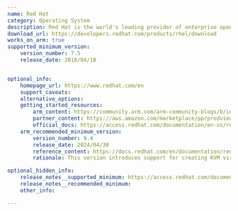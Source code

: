 ```yaml
---
name: Red Hat
category: Operating System
description: Red Hat is the world's leading provider of enterprise open-source solutions, including high-performing linux, cloud, container, and Kubernetes technologies.
download_url: https://developers.redhat.com/products/rhel/download
works_on_arm: true
supported_minimum_version:
    version_number: 7.5
    release_date: 2018/04/10


optional_info:
    homepage_url: https://www.redhat.com/en
    support_caveats:
    alternative_options:
    getting_started_resources:
        arm_content: https://community.arm.com/arm-community-blogs/b/infrastructure-solutions-blog/posts/software-innovations-with-red-hat-and-arm
        partner_content: https://aws.amazon.com/marketplace/pp/prodview-fvgsywc5jqlkw
        official_docs: https://access.redhat.com/documentation/en-us/red_hat_enterprise_linux/9/html/performing_a_standard_rhel_9_installation/assembly_installing-on-amd64-intel-64-and-64-bit-arm_installing-rhel
    arm_recommended_minimum_version:
        version_number: 9.4
        release_date: 2024/04/30
        reference_content: https://docs.redhat.com/en/documentation/red_hat_enterprise_linux/9/html-single/9.4_release_notes/index#new-features-virtualization
        rationale: This version introduces support for creating KVM virtual machines on systems that use Arm64/Aarch64 CPUs.

optional_hidden_info:
    release_notes__supported_minimum: https://access.redhat.com/documentation/en-us/red_hat_enterprise_linux/7/html/7.5_release_notes/chap-red_hat_enterprise_linux-7.5_release_notes-rhel_for_arm#doc-wrapper
    release_notes__recommended_minimum:
    other_info: 

---
```

